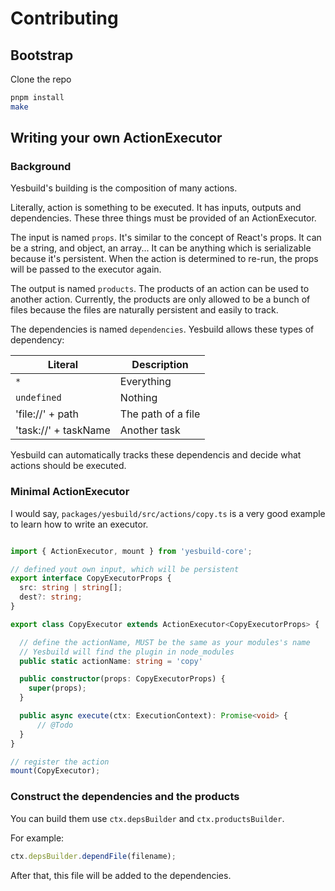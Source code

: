 
# Contributing

## Bootstrap

Clone the repo

```sh
pnpm install
make
```

## Writing your own ActionExecutor

### Background

Yesbuild's building is the composition
of many actions.

Literally, action is something
to be executed. It has inputs, outputs and dependencies. These three things must be provided of an ActionExecutor.

The input is named `props`.
It's similar to the concept of React's props.
It can be a string, and object, an array...
It can be anything which is serializable because it's persistent.
When the action is determined to re-run,
the props will be passed to the executor again.

The output is named `products`.
The products of an action can be used to another
action. Currently, the products are only allowed
to be a bunch of files because the files are naturally
persistent and easily to track.

The dependencies is named `dependencies`.
Yesbuild allows these types of dependency:

| Literal | Description |
|---------|-------------|
| `*`    | Everything  |
| `undefined` | Nothing |
| 'file://' + path | The path of a file |
| 'task://' + taskName | Another task |

Yesbuild can automatically tracks these dependencis
and decide what actions should be executed.

### Minimal ActionExecutor

I would say, `packages/yesbuild/src/actions/copy.ts`
is a very good example to learn how to write 
an executor.

```typescript

import { ActionExecutor, mount } from 'yesbuild-core';

// defined yout own input, which will be persistent
export interface CopyExecutorProps {
  src: string | string[];
  dest?: string;
}

export class CopyExecutor extends ActionExecutor<CopyExecutorProps> {

  // define the actionName, MUST be the same as your modules's name
  // Yesbuild will find the plugin in node_modules
  public static actionName: string = 'copy'

  public constructor(props: CopyExecutorProps) {
    super(props);
  }

  public async execute(ctx: ExecutionContext): Promise<void> {
      // @Todo
  }
}

// register the action
mount(CopyExecutor);

```

### Construct the dependencies and the products

You can build them use `ctx.depsBuilder` and `ctx.productsBuilder`.

For example:
```typescript
ctx.depsBuilder.dependFile(filename);
```

After that, this file will be added to the dependencies.
